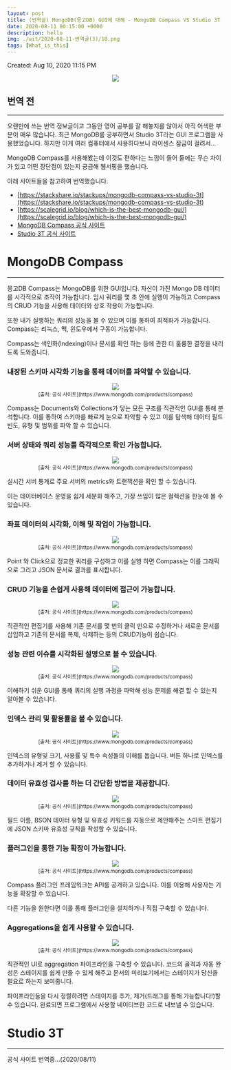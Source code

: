 ```yaml
---
layout: post
title: (번역글) MongoDB(몽고DB) GUI에 대해 - MongoDB Compass VS Studio 3T
date: 2020-08-11 00:15:00 +0000
description: hello
img: ./wit/2020-08-11-번역글(3)/10.png
tags: [What_is_this]
---
```


Created: Aug 10, 2020 11:15 PM

<center><img src="/assets/img/wit/2020-08-11-번역글(3)/10.png"></center>

## 번역 전

---

오랜만에 쓰는 번역 정보글이고 그동안 영어 공부를 잘 해놓지를 않아서 아직 어색한 부분이 매우 많습니다. 최근 MongoDB를 공부하면서 Studio 3T라는 GUI 프로그램을 사용했었습니다. 하지만 이게 여러 컴퓨터에서 사용하다보니 라이센스 잠금이 걸려서...

MongoDB Compass를 사용해봤는데 이것도 편하다는 느낌이 들어 둘에는 무슨 차이가 있고 어떤 장단점이 있는지 궁금해 웹서핑을 했습니다.

아래 사이트들을 참고하여 번역했습니다.

- [https://stackshare.io/stackups/mongodb-compass-vs-studio-3t](https://stackshare.io/stackups/mongodb-compass-vs-studio-3t)
- [https://scalegrid.io/blog/which-is-the-best-mongodb-gui/](https://scalegrid.io/blog/which-is-the-best-mongodb-gui/)
- [MongoDB Compass 공식 사이트](https://www.mongodb.com/products/compass)
- [Studio 3T 공식 사이트](https://studio3t.com/)

# MongoDB Compass

---

몽고DB Compass는 MongoDB를 위한 GUI입니다. 자신이 가진 Mongo DB 데이터를 시각적으로 조작이 가능합니다. 임시 쿼리를 몇 초 안에 실행이 가능하고 Compass의 CRUD 기능을 사용해 데이터와 상호 작용이 가능합니다.

또한 내가 실행하는 쿼리의 성능을 볼 수 있으며 이를 통하여 최적화가 가능합니다. Compass는 리눅스, 맥, 윈도우에서 구동이 가능합니다.

Compass는 색인화(Indexing)이나 문서를 확인 하는 등에 관한 더 훌륭한 결정을 내리도록 도와줍니다.

### 내장된 스키마 시각화 기능을 통해 데이터를 파악할 수 있습니다.

<center><img src="/assets/img/wit/2020-08-11-번역글(3)/0.png"></center>
<center><small>[출처: 공식 사이트](https://www.mongodb.com/products/compass)</small></center>

Compass는 Documents와 Collections가 닿는 모든 구조를 직관적인 GUI를 통해 분석합니다. 이를 통하여 스키마를 빠르게 눈으로 파악할 수 있고 이를 탐색해 데이터 필드 빈도, 유형 및 범위를 파악 할 수 있습니다.

### 서버 상태와 쿼리 성능를 즉각적으로 확인 가능합니다.

<center><img src="/assets/img/wit/2020-08-11-번역글(3)/1.png"></center>
<center><small>[출처: 공식 사이트](https://www.mongodb.com/products/compass)</small></center>

실시간 서버 통계로 주요 서버의 metrics와 트랜잭션을 확인 할 수 있습니다.

이는 데이터베이스 운영을 쉽게 세분화 해주고, 가장 쓰임이 많은 컬렉션을 한눈에 볼 수 있습니다.

### 좌표 데이터의 시각화, 이해 및 작업이 가능합니다.

<center><img src="/assets/img/wit/2020-08-11-번역글(3)/2.png"></center>
<center><small>[출처: 공식 사이트](https://www.mongodb.com/products/compass)</small></center>

Point 와 Click으로 정교한 쿼리를 구성하고 이를 실행 하면 Compass는 이를 그래픽으로 그리고 JSON 문서로 결과를 표시합니다.

<center>
<ins class="kakao_ad_area" style="display:none; margin-top: 15px;" 
 data-ad-unit    = "DAN-1iykkck0nlqnp" 
 data-ad-width   = "250" 
 data-ad-height  = "250"></ins> 
<script type="text/javascript" src="//t1.daumcdn.net/kas/static/ba.min.js" async></script>
</center>

### CRUD 기능을 손쉽게 사용해 데이터에 접근이 가능합니다.

<center><img src="/assets/img/wit/2020-08-11-번역글(3)/3.png"></center>
<center><small>[출처: 공식 사이트](https://www.mongodb.com/products/compass)</small></center>

직관적인 편집기를 사용해 기존 문서를 몇 번의 클릭 만으로 수정하거나 새로운 문서를 삽입하고 기존의 문서를 복제, 삭제하는 등의 CRUD기능이 쉽습니다.

### 성능 관련 이슈를 시각화된 설명으로 볼 수 있습니다.

<center><img src="/assets/img/wit/2020-08-11-번역글(3)/4.png"></center>
<center><small>[출처: 공식 사이트](https://www.mongodb.com/products/compass)</small></center>

이해하기 쉬운 GUI를 통해 쿼리의 실행 과정을 파악해 성능 문제를 해결 할 수 있는지 알아볼 수 있습니다.

### 인덱스 관리 및 활용률을 볼 수 있습니다.

<center><img src="/assets/img/wit/2020-08-11-번역글(3)/5.png"></center>
<center><small>[출처: 공식 사이트](https://www.mongodb.com/products/compass)</small></center>

인덱스의 유형및 크기, 사용률 및 특수 속성들의 이해를 돕습니다. 버튼 하나로 인덱스를 추가하거나 제거 할 수 있습니다.

### 데이터 유효성 검사를 하는 더 간단한 방법을 제공합니다.

<center><img src="/assets/img/wit/2020-08-11-번역글(3)/6.png"></center>
<center><small>[출처: 공식 사이트](https://www.mongodb.com/products/compass)</small></center>

필드 이름, BSON 데이터 유형 및 유효성 키워드를 자동으로 제안해주는 스마트 편집기에 JSON 스키마 유효성 규칙을 작성할 수 있습니다.

### 플러그인을 통한 기능 확장이 가능합니다.

<center><img src="/assets/img/wit/2020-08-11-번역글(3)/7.png"></center>
<center><small>[출처: 공식 사이트](https://www.mongodb.com/products/compass)</small></center>

Compass 플러그인 프레임워크는 API를 공개하고 있습니다. 이를 이용해 사용자는 기능을 확장할 수 있습니다.

다른 기능을 원한다면 이를 통해 플러그인을 설치하거나 직접 구축할 수 있습니다.

### Aggregations을 쉽게 사용할 수 있습니다.

<center><img src="/assets/img/wit/2020-08-11-번역글(3)/8.png"></center>
<center><small>[출처: 공식 사이트](https://www.mongodb.com/products/compass)</small></center>

직관적인 UI로 aggregation 파이프라인을 구축할 수 있습니다. 코드의 골격과 자동 완성은 스테이지를 쉽게 만들 수 있게 해주고 문서의 미리보기에서는 스테이지가 당신을 필요로 하는지 보여줍니다.

파이프라인들을 다시 정렬하려면 스테이지를 추가, 제거(드래그를 통해 가능합니다!)할 수 있습니다. 완료되면 프로그램에서 사용할 네이티브한 코드로 내보낼 수 있습니다.

# Studio 3T

---

공식 사이트 번역중...(2020/08/11)
